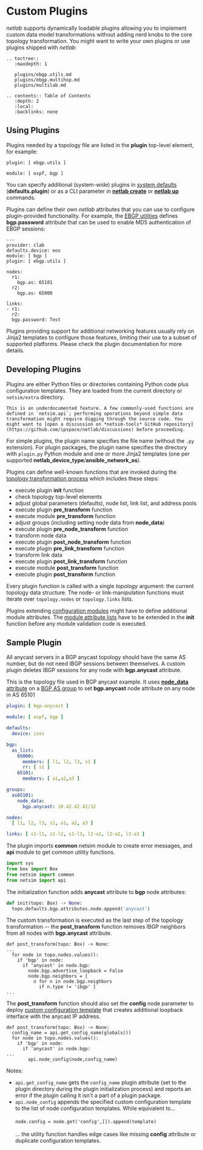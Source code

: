 # Custom Plugins

*netlab* supports dynamically loadable plugins allowing you to implement custom data model transformations without adding nerd knobs to the core topology transformation. You might want to write your own plugins or use plugins shipped with _netlab_:

```eval_rst
.. toctree::
   :maxdepth: 1

   plugins/ebgp.utils.md
   plugins/ebgp.multihop.md
   plugins/multilab.md
```

```eval_rst
.. contents:: Table of Contents
   :depth: 2
   :local:
   :backlinks: none
```

## Using Plugins

Plugins needed by a topology file are listed in the **plugin** top-level element, for example:

```
plugin: [ ebgp.utils ]

module: [ ospf, bgp ]
```

You can specify additional (system-wide) plugins in [system defaults](defaults.md) (**defaults.plugin**) or as a CLI parameter in **[netlab create](netlab/create.md)** or **[netlab up](netlab/up.md)** commands.

Plugins can define their own _netlab_ attributes that you can use to configure plugin-provided functionality. For example, the [EBGP utilities](plugins/ebgp.utils.md) defines **bgp.password** attribute that can be used to enable MD5 authentication of EBGP sessions:

```
---
provider: clab
defaults.device: eos
module: [ bgp ]
plugin: [ ebgp.utils ]

nodes:
  r1:
    bgp.as: 65101
  r2:
    bgp.as: 65000

links:
- r1:
  r2:
  bgp.password: Test
```

Plugins providing support for additional networking features usually rely on Jinja2 templates to configure those features, limiting their use to a subset of supported platforms. Please check the plugin documentation for more details.

## Developing Plugins

Plugins are either Python files or directories containing Python code plus configuration templates. They are loaded from the current directory or `netsim/extra` directory.

```{warning}
This is an underdocumented feature. A few commonly-used functions are defined in `netsim.api`; performing operations beyond simple data transformation might require digging through the source code. You might want to [open a discussion on *netsim-tools* GitHub repository](https://github.com/ipspace/netlab/discussions) before proceeding.
```

For simple plugins, the plugin name specifies the file name (without the `.py` extension). For plugin packages, the plugin name specifies the directory with `plugin.py` Python module and one or more Jinja2 templates (one per supported **netlab_device_type**/**ansible_network_os**).

Plugins can define well-known functions that are invoked during the [topology transformation process](dev/transform.md) which includes these steps:

* execute plugin **init** function
* check topology top-level elements
* adjust global parameters (defaults), node list, link list, and address pools
* execute plugin **pre_transform** function
* execute module **pre_transform** function
* adjust groups (including setting node data from **node_data**)
* execute plugin **pre_node_transform** function
* transform node data
* execute plugin **post_node_transform** function
* execute plugin **pre_link_transform** function
* transform link data
* execute plugin **post_link_transform** function
* execute module **post_transform** function
* execute plugin **post_transform** function

Every plugin function is called with a single *topology* argument: the current topology data structure. The node- or link-manipulation functions must iterate over `topology.nodes` or `topology.links` lists.

Plugins extending [configuration modules](modules.md) might have to define additional module attributes. The [module attribute lists](dev/module-attributes.md) have to be extended in the **init** function before any module validation code is executed.

## Sample Plugin

All anycast servers in a BGP anycast topology should have the same AS number, but do not need IBGP sessions between themselves. A custom plugin deletes IBGP sessions for any node with **bgp.anycast** attribute.

This is the topology file used in BGP anycast example. It uses [**node_data** attribute](groups.md#setting-node-data-in-groups) on a [BGP AS group](groups.md#automatic-bgp-groups) to set **bgp.anycast** node attribute on any node in AS 65101

```yaml
plugin: [ bgp-anycast ]

module: [ ospf, bgp ]

defaults:
  device: iosv

bgp:
  as_list:
    65000:
      members: [ l1, l2, l3, s1 ]
      rr: [ s1 ]
    65101:
      members: [ a1,a2,a3 ]

groups:
  as65101:
    node_data:
      bgp.anycast: 10.42.42.42/32

nodes:
  [ l1, l2, l3, s1, a1, a2, a3 ]

links: [ s1-l1, s1-l2, s1-l3, l2-a1, l2-a2, l3-a3 ]
```

The plugin imports **common** netsim module to create error messages, and **api** module to get common utility functions.

```python
import sys
from box import Box
from netsim import common
from netsim import api
```

The initialization function adds **anycast** attribute to **bgp** node attributes:

```python
def init(topo: Box) -> None:
  topo.defaults.bgp.attributes.node.append('anycast')
```

The custom transformation is executed as the last step of the topology transformation -- the **post_transform** function removes IBGP neighbors from all nodes with **bgp.anycast** attribute.

```
def post_transform(topo: Box) -> None:
...
  for node in topo.nodes.values():
    if 'bgp' in node:
      if 'anycast' in node.bgp:
        node.bgp.advertise_loopback = False
        node.bgp.neighbors = [
          n for n in node.bgp.neighbors
            if n.type != 'ibgp' ]
...
```

The **post_transform** function should also set the **config** node parameter to deploy [custom configuration template](groups.md#custom-configuration-templates) that creates additional loopback interface with the anycast IP address.

```
def post_transform(topo: Box) -> None:
  config_name = api.get_config_name(globals())
  for node in topo.nodes.values():
    if 'bgp' in node:
      if 'anycast' in node.bgp:
...
        api.node_config(node,config_name)
```

Notes:

* `api.get_config_name` gets the `config_name` plugin attribute (set to the plugin directory during the plugin initialization process) and reports an error if the plugin calling it isn't a part of a plugin package.
* `api.node_config` appends the specified custom configuration template to the list of node configuration templates. While equivalent to...\
  \
  `node.config = node.get('config',[]).append(template)`\
  \
  ... the utility function handles edge cases like missing **config** attribute or duplicate configuration templates.

